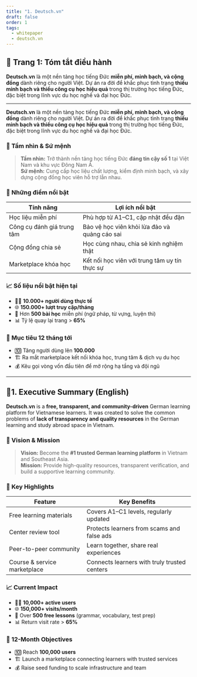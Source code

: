 ```yaml
---
title: "1. Deutsch.vn"
draft: false
order: 1
tags:
  - whitepaper
  - deutsch.vn
---
```


## 📄 Trang 1: Tóm tắt điều hành 


**Deutsch.vn** là một nền tảng học tiếng Đức **miễn phí, minh bạch, và cộng đồng** dành riêng cho người Việt. Dự án ra đời để khắc phục tình trạng **thiếu minh bạch và thiếu công cụ học hiệu quả** trong thị trường học tiếng Đức, đặc biệt trong lĩnh vực du học nghề và đại học Đức.

---

**Deutsch.vn** là một nền tảng học tiếng Đức **miễn phí, minh bạch, và cộng đồng** dành riêng cho người Việt. Dự án ra đời để khắc phục tình trạng **thiếu minh bạch và thiếu công cụ học hiệu quả** trong thị trường học tiếng Đức, đặc biệt trong lĩnh vực du học nghề và đại học Đức.

### 🎯 Tầm nhìn & Sứ mệnh

> **Tầm nhìn:** Trở thành nền tảng học tiếng Đức **đáng tin cậy số 1** tại Việt Nam và khu vực Đông Nam Á.  
> **Sứ mệnh:** Cung cấp học liệu chất lượng, kiểm định minh bạch, và xây dựng cộng đồng học viên hỗ trợ lẫn nhau.

### 💎 Những điểm nổi bật

| Tính năng                      | Lợi ích nổi bật                                 |
|-------------------------------|--------------------------------------------------|
| Học liệu miễn phí             | Phù hợp từ A1–C1, cập nhật đều đặn               |
| Công cụ đánh giá trung tâm    | Bảo vệ học viên khỏi lừa đảo và quảng cáo sai    |
| Cộng đồng chia sẻ              | Học cùng nhau, chia sẻ kinh nghiệm thật          |
| Marketplace khóa học          | Kết nối học viên với trung tâm uy tín thực sự    |

### 📈 Số liệu nổi bật hiện tại

- 👨‍🎓 **10.000+ người dùng thực tế**
- 🌐 **150.000+ lượt truy cập/tháng**
- 🧩 Hơn **500 bài học** miễn phí (ngữ pháp, từ vựng, luyện thi)
- 📊 Tỷ lệ quay lại trang > **65%**

### 🚀 Mục tiêu 12 tháng tới

- 🔟 Tăng người dùng lên **100.000**
- 🏗️ Ra mắt marketplace kết nối khóa học, trung tâm & dịch vụ du học
- 💰 Kêu gọi vòng vốn đầu tiên để mở rộng hạ tầng và đội ngũ

---

## **📄1. Executive Summary (English)** 

**Deutsch.vn** is a **free, transparent, and community-driven** German learning platform for Vietnamese learners. It was created to solve the common problems of **lack of transparency and quality resources** in the German learning and study abroad space in Vietnam.

### 🎯 Vision & Mission

> **Vision:** Become the **#1 trusted German learning platform** in Vietnam and Southeast Asia.  
> **Mission:** Provide high-quality resources, transparent verification, and build a supportive learning community.

### 💎 Key Highlights

| Feature                        | Key Benefits                                     |
|-------------------------------|--------------------------------------------------|
| Free learning materials        | Covers A1–C1 levels, regularly updated           |
| Center review tool             | Protects learners from scams and false ads       |
| Peer-to-peer community         | Learn together, share real experiences           |
| Course & service marketplace   | Connects learners with truly trusted centers     |

### 📈 Current Impact

- 👨‍🎓 **10,000+ active users**
- 🌐 **150,000+ visits/month**
- 🧩 Over **500 free lessons** (grammar, vocabulary, test prep)
- 📊 Return visit rate > **65%**

### 🚀 12-Month Objectives

- 🔟 Reach **100,000 users**
- 🏗️ Launch a marketplace connecting learners with trusted services
- 💰 Raise seed funding to scale infrastructure and team